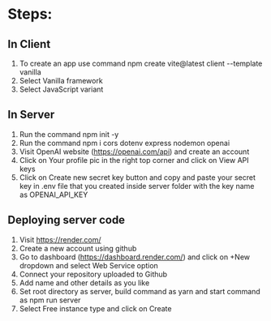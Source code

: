 # Steps:

## In Client

1. To create an app use command npm create vite@latest client --template vanilla
2. Select Vanilla framework
3. Select JavaScript variant

## In Server

1. Run the command npm init -y
2. Run the command npm i cors dotenv express nodemon openai
3. Visit OpenAI website (https://openai.com/api) and create an account
4. Click on Your profile pic in the right top corner and click on View API keys
5. Click on Create new secret key button and copy and paste your secret key in .env file that you created inside server folder with the key name as OPENAI_API_KEY

## Deploying server code

1. Visit https://render.com/
2. Create a new account using github
3. Go to dashboard (https://dashboard.render.com/) and click on +New dropdown and select Web Service option
4. Connect your repository uploaded to Github
5. Add name and other details as you like
6. Set root directory as server, build command as yarn and start command as npm run server
7. Select Free instance type and click on Create
